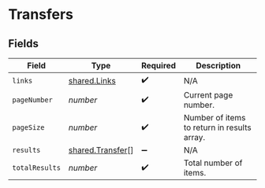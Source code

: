 # Transfers


## Fields

| Field                                                       | Type                                                        | Required                                                    | Description                                                 |
| ----------------------------------------------------------- | ----------------------------------------------------------- | ----------------------------------------------------------- | ----------------------------------------------------------- |
| `links`                                                     | [shared.Links](../../../sdk/models/shared/links.md)         | :heavy_check_mark:                                          | N/A                                                         |
| `pageNumber`                                                | *number*                                                    | :heavy_check_mark:                                          | Current page number.                                        |
| `pageSize`                                                  | *number*                                                    | :heavy_check_mark:                                          | Number of items to return in results array.                 |
| `results`                                                   | [shared.Transfer](../../../sdk/models/shared/transfer.md)[] | :heavy_minus_sign:                                          | N/A                                                         |
| `totalResults`                                              | *number*                                                    | :heavy_check_mark:                                          | Total number of items.                                      |